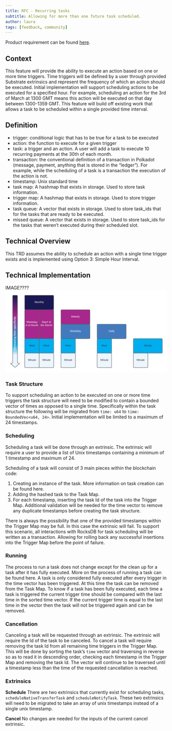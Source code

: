 ```yaml
---
title: RFC - Recurring tasks
subtitle: Allowing for more than one future task scheduled. 
author: laura
tags: [feedback, community]
---
```


Product requirement can be found [here](prd-recurring-tasks.md).

## Context
This feature will provide the ability to execute an action based on one or more time triggers.  Time triggers will be defined by a user through provided Substrate extrinsics and represent the frequency of which an action should be executed.  Initial implementation will support scheduling actions to be executed for a specified hour.  For example, scheduling an action for the 3rd of March at 1300 GMT means this action will be executed on that day between 1300-1359 GMT.  This feature will build off existing work that allows a task to be scheduled within a single provided time interval.

## Definition
- trigger: conditional logic that has to be true for a task to be executed
- action: the function to execute for a given trigger
- task: a trigger and an action. A user will add a task to execute 10 recurring payments at the 30th of each month.
- transaction: the conventional definition of a transaction in Polkadot (message, payment, anything that is stored in the “ledger”). For example, while the scheduling of a task is a transaction the execution of the action is not.
- timestamp: Unix standard time
- task map: A hashmap that exists in storage. Used to store task information.
- trigger map: A hashmap that exists in storage. Used to store trigger information.
- task queue: A vector that exists in storage. Used to store task_ids that for the tasks that are ready to be executed.
- missed queue: A vector that exists in storage. Used to store task_ids for the tasks that weren’t executed during their scheduled slot.

## Technical Overview
This TRD assumes the ability to schedule an action with a single time trigger exists and is implemented using Option 3: Simple Hour Interval.

## Technical Implementation

IMAGE????
![action-limits](../assets/img/rfc/action-limits.png)

### Task Structure
To support scheduling an action to be executed on one or more time triggers the task structure will need to be modified to contain a bounded vector of times as opposed to a single time.  Specifically within the task structure the following will be migrated from `time: u64` to `time: BoundedVec<u64, 24>`.  Initial implementation will be limited to a maximum of 24 timestamps. 

### Scheduling
Scheduling a task will be done through an extrinsic.  The extrinsic will require a user to provide a list of Unix timestamps containing a minimum of 1 timestamp and maximum of 24.

Scheduling of a task will consist of 3 main pieces within the blockchain code:
1. Creating an instance of the task.  More information on task creation can be found here.
2. Adding the hashed task to the Task Map.
3. For each timestamp, inserting the task Id of the task into the Trigger Map.
Additional validation will be needed for the time vector to remove any duplicate timestamps before creating the task structure.

There is always the possibility that one of the provided timestamps within the Trigger Map may be full.  In this case the extrinsic will fail.  To support this scenario, all interactions with RocksDB for task scheduling will be written as a transaction.  Allowing for rolling back any successful insertions into the Trigger Map before the point of failure.

### Running
The process to run a task does not change except for the clean up for a task after it has fully executed.  More on the process of running a task can be found here.  A task is only considered fully executed after every trigger in the time vector has been triggered.  At this time the task can be removed from the Task Map.  To know if a task has been fully executed, each time a task is triggered the current trigger time should be compared with the last time in the sorted time vector.  If the current trigger time is equal to the last time in the vector then the task will not be triggered again and can be removed.

### Cancellation
Canceling a task will be requested through an extrinsic.  The extrinsic will require the Id of the task to be canceled.  To cancel a task will require removing the task Id from all remaining time triggers in the Trigger Map.  This will be done by sorting the task’s `time` vector and traversing in reverse so as to read it in descending order, checking each timestamp in the Trigger Map and removing the task Id. The vector will continue to be traversed until a timestamp less than the time of the requested cancellation is reached.

### Extrinsics
**Schedule**
There are two extrinsics that currently exist for scheduling tasks,  `scheduleNativeTransferTask` and `scheduleNotifyTask`.  These two extrinsics will need to be migrated to take an array of unix timestamps instead of a single unix timestamp. 

**Cancel**
No changes are needed for the inputs of the current cancel extrinsic.
